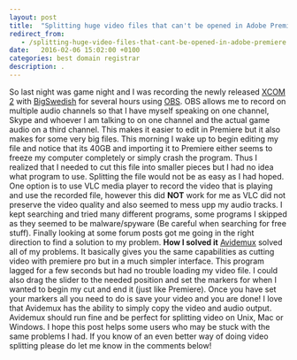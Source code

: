 ```yaml
---
layout: post
title:  "Splitting huge video files that can't be opened in Adobe Premiere"
redirect_from:
   - /splitting-huge-video-files-that-cant-be-opened-in-adobe-premiere
date:   2016-02-06 15:02:00 +0100
categories: best domain registrar
description: .
---
```


So last night was game night and I was recording the newly released [XCOM 2](https://xcom.com/) with [BigSwedish](http://bigswedish.com/) for several hours using [OBS](https://obsproject.com/). OBS allows me to record on multiple audio channels so that I have myself speaking on one channel, Skype and whoever I am talking to on one channel and the actual game audio on a third channel. This makes it easier to edit in Premiere but it also makes for some very big files. This morning I wake up to begin editing my file and notice that its 40GB and importing it to Premiere either seems to freeze my computer completely or simply crash the program. Thus I realized that I needed to cut this file into smaller pieces but I had no idea what program to use. Splitting the file would not be as easy as I had hoped. One option is to use VLC media player to record the video that is playing and use the recorded file, however this did **NOT** work for me as VLC did not preserve the video quality and also seemed to mess upp my audio tracks. I kept searching and tried many different programs, some programs I skipped as they seemed to be malware/spyware (Be careful when searching for free stuff). Finally looking at some forum posts got me going in the right direction to find a solution to my problem. **How I solved it** [Avidemux](http://www.avidemux.org/) solved all of my problems. It basically gives you the same capabilities as cutting video with premiere pro but in a much simpler interface. This program lagged for a few seconds but had no trouble loading my video file. I could also drag the slider to the needed position and set the markers for when I wanted to begin my cut and end it (just like Premiere). Once you have set your markers all you need to do is save your video and you are done! I love that Avidemux has the ability to simply copy the video and audio output. Avidemux should run fine and be perfect for splitting video on Unix, Mac or Windows. I hope this post helps some users who may be stuck with the same problems I had. If you know of an even better way of doing video splitting please do let me know in the comments below!
